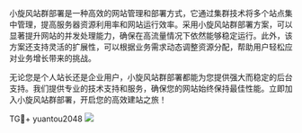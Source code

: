 小旋风站群部署是一种高效的网站管理和部署方式，它通过集群技术将多个站点集中管理，提高服务器资源利用率和网站运行效率。采用小旋风站群部署方案，可以显著提升网站的并发处理能力，确保在高流量情况下依然能够稳定运行。此外，该方案还支持灵活的扩展性，可以根据业务需求动态调整资源分配，帮助用户轻松应对业务增长带来的挑战。

无论您是个人站长还是企业用户，小旋风站群部署都能为您提供强大而稳定的后台支持。我们提供专业的技术支持和服务，确保您的网站始终保持最佳性能。立即加入小旋风站群部署，开启您的高效建站之旅！

TG💪+ yuantou2048  ![](https://github.com/user-attachments/assets/42a5a4a5-fea9-4a1d-8aa0-73e57e430cca)